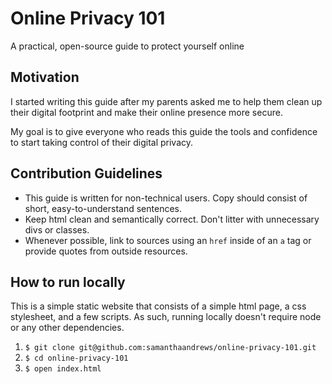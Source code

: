 # Online Privacy 101
A practical, open-source guide to protect yourself online

## Motivation
I started writing this guide after my parents asked me to help them clean up their digital footprint and make their online presence more secure.

My goal is to give everyone who reads this guide the tools and confidence to start taking control of their digital privacy.

## Contribution Guidelines
* This guide is written for non-technical users. Copy should consist of short, easy-to-understand sentences.
* Keep html clean and semantically correct. Don't litter with unnecessary divs or classes.
* Whenever possible, link to sources using an `href` inside of an `a` tag or provide quotes from outside resources.

## How to run locally
This is a simple static website that consists of a simple html page, a css stylesheet, and a few scripts. As such, running locally doesn't require node or any other dependencies.

1. `$ git clone git@github.com:samanthaandrews/online-privacy-101.git`
2. `$ cd online-privacy-101`
3. `$ open index.html`

